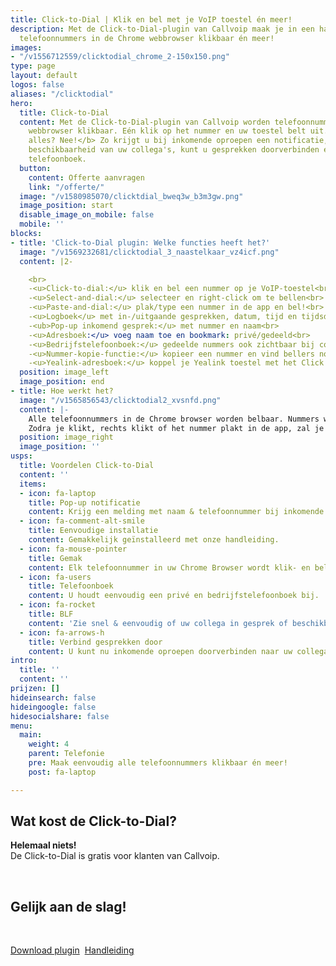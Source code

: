 ```yaml
---
title: Click-to-Dial | Klik en bel met je VoIP toestel én meer!
description: Met de Click-to-Dial-plugin van Callvoip maak je in een handomdraai alle
  telefoonnummers in de Chrome webbrowser klikbaar én meer!
images:
- "/v1556712559/clicktodial_chrome_2-150x150.png"
type: page
layout: default
logos: false
aliases: "/clicktodial"
hero:
  title: Click-to-Dial
  content: Met de Click-to-Dial-plugin van Callvoip worden telefoonnummers in de Chrome
    webbrowser klikbaar. Eén klik op het nummer en uw toestel belt uit. <b>Is dit
    alles? Nee!</b> Zo krijgt u bij inkomende oproepen een notificatie, ziet u de
    beschikbaarheid van uw collega's, kunt u gesprekken doorverbinden en heeft u een
    telefoonboek.
  button:
    content: Offerte aanvragen
    link: "/offerte/"
  image: "/v1580985070/clicktdial_bweq3w_b3m3gw.png"
  image_position: start
  disable_image_on_mobile: false
  mobile: ''
blocks:
- title: 'Click-to-Dial plugin: Welke functies heeft het?'
  image: "/v1569232681/clicktodial_3_naastelkaar_vz4icf.png"
  content: |2-

    <br>
    -<u>Click-to-dial:</u> klik en bel een nummer op je VoIP-toestel<br>
    -<u>Select-and-dial:</u> selecteer en right-click om te bellen<br>
    -<u>Paste-and-dial:</u> plak/type een nummer in de app en bel!<br>
    -<u>Logboek</u> met in-/uitgaande gesprekken, datum, tijd en tijdsduur<br>
    -<ub>Pop-up inkomend gesprek:</u> met nummer en naam<br>
    -<u>Adresboek:</u> voeg naam toe en bookmark: privé/gedeeld<br>
    -<u>Bedrijfstelefoonboek:</u> gedeelde nummers ook zichtbaar bij collega’s.<br>
    -<u>Nummer-kopie-functie:</u> kopieer een nummer en vind bellers nog sneller in je CRM!<br>
    -<u>Yealink-adresboek:</u> koppel je Yealink toestel met het Click to Dial adresboek!
  position: image_left
  image_position: end
- title: Hoe werkt het?
  image: "/v1565856543/clicktodial2_xvsnfd.png"
  content: |-
    Alle telefoonnummers in de Chrome browser worden belbaar. Nummers worden getoond met een groen hoorntje of je kunt ze rechts-klikken of kopiëren en plakken in de Click to Dial app.
    Zodra je klikt, rechts klikt of het nummer plakt in de app, zal je eigen IP-telefoon direct overgaan. Zodra je de hoorn opneemt zal de telefoon starten met bellen naar het nummer waarop je klikte. Hierdoor hoef je zelf geen telefoonnummers meer in te toetsen: geen fouten, geen bril opzetten, geen tijdverlies: gewoon snel en Simmpl bellen!
  position: image_right
  image_position: ''
usps:
  title: Voordelen Click-to-Dial
  content: ''
  items:
  - icon: fa-laptop
    title: Pop-up notificatie
    content: Krijg een melding met naam & telefoonnummer bij inkomende gesprekken.
  - icon: fa-comment-alt-smile
    title: Eenvoudige installatie
    content: Gemakkelijk geïnstalleerd met onze handleiding.
  - icon: fa-mouse-pointer
    title: Gemak
    content: Elk telefoonnummer in uw Chrome Browser wordt klik- en belbaar.
  - icon: fa-users
    title: Telefoonboek
    content: U houdt eenvoudig een privé en bedrijfstelefoonboek bij.
  - icon: fa-rocket
    title: BLF
    content: 'Zie snel & eenvoudig of uw collega in gesprek of beschikbaar is. '
  - icon: fa-arrows-h
    title: Verbind gesprekken door
    content: U kunt nu inkomende oproepen doorverbinden naar uw collega's.
intro:
  title: ''
  content: ''
prijzen: []
hideinsearch: false
hideingoogle: false
hidesocialshare: false
menu:
  main:
    weight: 4
    parent: Telefonie
    pre: Maak eenvoudig alle telefoonnummers klikbaar én meer!
    post: fa-laptop

---
```

## Wat kost de Click-to-Dial?

**Helemaal niets!**   
De Click-to-Dial is gratis voor klanten van Callvoip.

<br>

## Gelijk aan de slag!

<br>

<a href="https://chrome.google.com/webstore/detail/simmpl-click-to-dial/hnjepanannlajhppemgdmcjjpimlhkgm?hl=nl" class="button">Download plugin</a>  <a href="https://www.simmpl.nl/downloads/Simmpl_snelstarthandleiding_ClicktoDial.pdf" class="button">Handleiding</a>  

<br>
